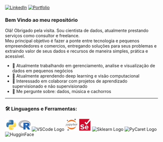 [![LinkedIn](https://img.shields.io/badge/LinkedIn-Profile-blue.svg)](https://www.linkedin.com/in/bruno-de-sousa-donato/) [![Portfolio](https://img.shields.io/badge/Streamlit-Portfolio-blue.svg)](https://bruno-donato-portfolio-datascience.streamlit.app/)

### Bem Vindo ao meu repositório
Olá! Obrigado pela visita.
Sou cientista de dados, atualmente prestando serviços como consultor e freelance.<br>
Meu principal objetivo é fazer a ponte entre tecnologia e pequenos empreendedores e comercios, entregando soluções para seus problemas e extraindo valor de seus dados e recursos de maneira simples, prática e acessível.

- 🔭 Atualmente trabalhando em gerenciamento, analise e visualização de dados em pequenos negócios 
- 🌱 Atualmente aprendendo deep learning e visão computacional
- 👯 Interessado em colaborar com projetos de aprendizado supervisionado e não supervisionado
- 💬 Me pergunte sobre: dados, música e cachorros

---
### 🛠️ Linguagens e Ferramentas:
<img src="https://github.com/devicons/devicon/blob/master/icons/python/python-original.svg" alt="Python Logo" width="40" height="40"/> <img src="https://github.com/devicons/devicon/blob/master/icons/r/r-original.svg" alt="R Logo" width="40" height="40"/> 
<img src="https://cdn.worldvectorlogo.com/logos/visual-studio-code-1.svg" alt="VSCode Logo" width="40" height="40"/> <img src="https://github.com/devicons/devicon/blob/master/icons/jupyter/jupyter-original-wordmark.svg" alt="Jupyter Logo" width="40" height="40"/> <img src="https://github.com/devicons/devicon/blob/master/icons/selenium/selenium-original.svg" alt="Selenium Logo" width="40" height="40"/> 
<img src="https://media-exp1.licdn.com/dms/image/D4E12AQGCEkN76ETp8Q/article-cover_image-shrink_720_1280/0/1670737329727?e=2147483647&v=beta&t=8V3_zZhgWLKh0uZ_DcV5JrspzDCOIr3Oe49vSGvbHV0" alt="Sklearn Logo" width="75" height="40"/> <img src="https://github.com/pycaret/pycaret/blob/master/docs/images/logo.png" alt="PyCaret Logo" width="200" height="40"/>
<img src="https://camo.githubusercontent.com/b4dc361b08d4603a035f90d3feaa9b42c67dbdfef817668fbd2fa68796569a70/68747470733a2f2f68756767696e67666163652e636f2f66726f6e742f6173736574732f68756767696e67666163655f6c6f676f2d6e6f626f726465722e737667" alt="HugginFace" width="45" height="45"/>

<!--
**Bruno-Donato/Bruno-Donato** is a ✨ _special_ ✨ repository because its `README.md` (this file) appears on your GitHub profile.

Here are some ideas to get you started:

- 🔭 I’m currently working on ...
- 🌱 I’m currently learning ...
- 👯 I’m looking to collaborate on ...
- 🤔 I’m looking for help with ...
- 💬 Ask me about ...
- 📫 How to reach me: ...
- 😄 Pronouns: ...
- ⚡ Fun fact: ...
-->
